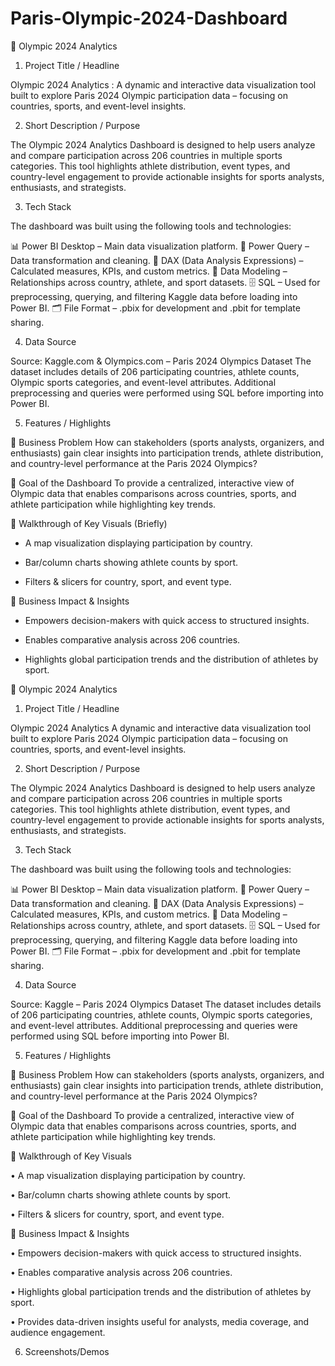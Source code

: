 # Paris-Olympic-2024-Dashboard
🏅 Olympic 2024 Analytics
1. Project Title / Headline

Olympic 2024 Analytics :
A dynamic and interactive data visualization tool built to explore Paris 2024 Olympic participation data – focusing on countries, sports, and event-level insights.

2. Short Description / Purpose

The Olympic 2024 Analytics Dashboard is designed to help users analyze and compare participation across 206 countries in multiple sports categories. This tool highlights athlete distribution, event types, and country-level engagement to provide actionable insights for sports analysts, enthusiasts, and strategists.

3. Tech Stack

The dashboard was built using the following tools and technologies:

📊 Power BI Desktop – Main data visualization platform.
📂 Power Query – Data transformation and cleaning.
🧮 DAX (Data Analysis Expressions) – Calculated measures, KPIs, and custom metrics.
🔗 Data Modeling – Relationships across country, athlete, and sport datasets.
🗄️ SQL – Used for preprocessing, querying, and filtering Kaggle data before loading into Power BI.
🗂 File Format – .pbix for development and .pbit for template sharing.

4. Data Source

Source: Kaggle.com & Olympics.com – Paris 2024 Olympics Dataset
The dataset includes details of 206 participating countries, athlete counts, Olympic sports categories, and event-level attributes.
Additional preprocessing and queries were performed using SQL before importing into Power BI.

5. Features / Highlights

🔹 Business Problem
How can stakeholders (sports analysts, organizers, and enthusiasts) gain clear insights into participation trends, athlete distribution, and country-level performance at the Paris 2024 Olympics?

🔹 Goal of the Dashboard
To provide a centralized, interactive view of Olympic data that enables comparisons across countries, sports, and athlete participation while highlighting key trends.

🔹 Walkthrough of Key Visuals (Briefly)

* A map visualization displaying participation by country.

* Bar/column charts showing athlete counts by sport.

* Filters & slicers for country, sport, and event type.

🔹 Business Impact & Insights

* Empowers decision-makers with quick access to structured insights.

* Enables comparative analysis across 206 countries.

* Highlights global participation trends and the distribution of athletes by sport.

🏅 Olympic 2024 Analytics
1. Project Title / Headline

Olympic 2024 Analytics
A dynamic and interactive data visualization tool built to explore Paris 2024 Olympic participation data – focusing on countries, sports, and event-level insights.

2. Short Description / Purpose

The Olympic 2024 Analytics Dashboard is designed to help users analyze and compare participation across 206 countries in multiple sports categories. This tool highlights athlete distribution, event types, and country-level engagement to provide actionable insights for sports analysts, enthusiasts, and strategists.

3. Tech Stack

The dashboard was built using the following tools and technologies:

📊 Power BI Desktop – Main data visualization platform.
📂 Power Query – Data transformation and cleaning.
🧮 DAX (Data Analysis Expressions) – Calculated measures, KPIs, and custom metrics.
🔗 Data Modeling – Relationships across country, athlete, and sport datasets.
🗄️ SQL – Used for preprocessing, querying, and filtering Kaggle data before loading into Power BI.
🗂 File Format – .pbix for development and .pbit for template sharing.

4. Data Source

Source: Kaggle – Paris 2024 Olympics Dataset
The dataset includes details of 206 participating countries, athlete counts, Olympic sports categories, and event-level attributes.
Additional preprocessing and queries were performed using SQL before importing into Power BI.

5. Features / Highlights

🔹 Business Problem
How can stakeholders (sports analysts, organizers, and enthusiasts) gain clear insights into participation trends, athlete distribution, and country-level performance at the Paris 2024 Olympics?

🔹 Goal of the Dashboard
To provide a centralized, interactive view of Olympic data that enables comparisons across countries, sports, and athlete participation while highlighting key trends.

🔹 Walkthrough of Key Visuals

• A map visualization displaying participation by country.

• Bar/column charts showing athlete counts by sport.

• Filters & slicers for country, sport, and event type.

🔹 Business Impact & Insights

• Empowers decision-makers with quick access to structured insights.

• Enables comparative analysis across 206 countries.

• Highlights global participation trends and the distribution of athletes by sport.

• Provides data-driven insights useful for analysts, media coverage, and audience engagement. 

6. Screenshots/Demos
   
